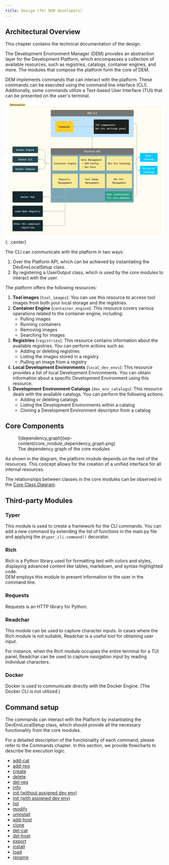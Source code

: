 ```yaml
---
title: Design (for DEM developers)
---
```


## Architectural Overview

This chapter contains the technical documentation of the design.

The Development Environment Manager (DEM) provides an abstraction layer for the Development 
Platform, which encompasses a collection of available resources, such as registries, catalogs, 
container engines, and more. The modules that compose the platform form the core of DEM.

DEM implements commands that can interact with the platform. These commands can be executed 
using the command line interface (CLI). Additionally, some commands utilize a Text-based User 
Interface (TUI) that can be presented on the user's terminal.

![dem_architecture](wp-content/dem_architecture.png){: .center}

The CLI can communicate with the platform in two ways:

1. Over the Platform API, which can be achieved by instantiating the DevEnvLocalSetup class.
2. By registering a UserOutput class, which is used by the core modules to interact with the user.

The platform offers the following resources:

1. **Tool images** (`tool_images`): You can use this resource to access tool images from both your 
local storage and the registries.
2. **Container Engine** (`container_engine`): This resource covers various operations related to the 
container engine, including:
    - Pulling images
    - Running containers
    - Removing images
    - Searching for images
3. **Registries** (`registries`): This resource contains information about the available registries.
You can perform actions such as:
    - Adding or deleting registries
    - Listing the images stored in a registry
    - Pulling an image from a registry
4. **Local Development Environments** (`local_dev_envs`):  This resource provides a list of local 
Development Environments. You can obtain information about a specific Development Environment using 
this resource.
5. **Development Environment Catalogs** (`dev_env_catalogs`): This resource deals with the available 
catalogs. You can perform the following actions:
    - Adding or deleting catalogs
    - Listing the Development Environments within a catalog
    - Cloning a Development Environment descriptor from a catalog 

## Core Components

<figure markdown>
  ![dependency_graph](wp-content/core_module_dependency_graph.png)
  <figcaption>The dependency graph of the core modules</figcaption>
</figure>

As shown in the diagram, the platform module depends on the rest of the resources. This concept 
allows for the creation of a unified interface for all internal resources.

The relationships between classes in the core modules can be observed in the 
[Core Class Diagram](wp-content/core_class_diagram.png).

## Third-party Modules

### **Typer**
This module is used to create a framework for the CLI commands. You can add a new command by 
extending the list of functions in the main.py file and applying the `@typer_cli.command()` 
decorator.

### **Rich**
Rich is a Python library used for formatting text with colors and styles, displaying advanced 
content like tables, markdown, and syntax-highlighted code.  
DEM employs this module to present information to the user in the command line.

### **Requests**
Requests is an HTTP library for Python.

### **Readchar**
This module can be used to capture character inputs. In cases where the Rich module is not suitable, 
Readchar is a useful tool for obtaining user input. 

For instance, when the Rich module occupies the entire terminal for a TUI panel, Readchar can be 
used to capture navigation input by reading individual characters.

### **Docker**
Docker is used to communicate directly with the Docker Engine. (The Docker CLI is not utilized.)

## Command setup

The commands can interact with the Platform by instantiating the DevEnvLocalSetup class, which 
should provide all the necessary functionality from the core modules.

For a detailed description of the functionality of each command, please refer to the Commands 
chapter. In this section, we provide flowcharts to describe the execution logic.

- [add-cat](wp-content/flowcharts/add-cat.png)
- [add-reg](wp-content/flowcharts/add-reg.png)
- [create](wp-content/flowcharts/create.png)
- [delete](wp-content/flowcharts/delete.png)
- [del-reg](wp-content/flowcharts/del-reg.png)
- [info](wp-content/flowcharts/info.png)
- [init (without assigned dev env)](wp-content/flowcharts/init_without_assigned_dev_env.png)
- [init (with assigned dev env)](wp-content/flowcharts/init_with_assigned_dev_env.png)
- [list](wp-content/flowcharts/list.png)
- [modify](wp-content/flowcharts/modify.png)
- [uninstall](wp-content/flowcharts/uninstall.png)
- [add-host](wp-content/flowcharts/add-host.png)
- [clone](wp-content/flowcharts/clone.png)
- [del-cat](wp-content/flowcharts/del-cat.png)
- [del-host](wp-content/flowcharts/del-host.png)
- [export](wp-content/flowcharts/export.png)
- [install](wp-content/flowcharts/install.png)
- [load](wp-content/flowcharts/load.png)
- [rename](wp-content/flowcharts/rename.png)